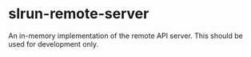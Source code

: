 # slrun-remote-server
An in-memory implementation of the remote API server. This should be used for development only.
